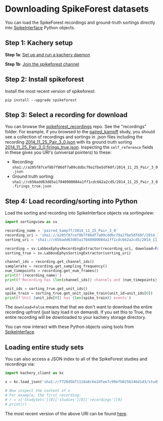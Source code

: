 # Downloading SpikeForest datasets

You can load the SpikeForest recordings and ground-truth sortings directly into [SpikeInterface](https://github.com/spikeinterface) Python objects.

## Step 1: Kachery setup

**Step 1a**: [Set up and run a kachery daemon](https://github.com/kacheryhub/kachery-doc/blob/main/doc/hostKacheryNode.md)

**Step 1b**: [Join the spikeforest channel](./join-spikeforest-download-channel.md)

## Step 2: Install spikeforest

Install the most recent version of spikeforest:

```
pip install --upgrade spikeforest
```

## Step 3: Select a recording for download

You can browse the [spikeforest_recordings](https://github.com/flatironinstitute/spikeforest_recordings) repo. See the "recordings" folder. For example, if you browsed to the [paired_kampff](https://github.com/flatironinstitute/spikeforest_recordings/tree/master/recordings/PAIRED_KAMPFF/paired_kampff) study, you should see a collection of recordings and sortings in .json files including the recording [2014_11_25_Pair_3_0.json](https://github.com/flatironinstitute/spikeforest_recordings/blob/master/recordings/PAIRED_KAMPFF/paired_kampff/2014_11_25_Pair_3_0.json) with its ground truth sorting [2014_11_25_Pair_3_0.firings_true.json](https://github.com/flatironinstitute/spikeforest_recordings/blob/master/recordings/PAIRED_KAMPFF/paired_kampff/2014_11_25_Pair_3_0.firings_true.json). Inspecting the `self_reference` fields in these gives you URI's (universal pointers) to these:

* Recording: `sha1://a205f87cef8b7f86df7a09cddbc79a1fbe5df60f/2014_11_25_Pair_3_0.json`
* Ground truth sorting: `sha1://c656add63d85a17840980084a1ff1cdc662a2cd5/2014_11_25_Pair_3_0.firings_true.json`

## Step 4: Load recording/sorting into Python

Load the sorting and recording into SpikeInterface objects via sortingview:

```python
import sortingview as sv

recording_name = 'paired_kampff/2014_11_25_Pair_3_0'
recording_uri = 'sha1://a205f87cef8b7f86df7a09cddbc79a1fbe5df60f/2014_11_25_Pair_3_0.json'
sorting_uri = 'sha1://c656add63d85a17840980084a1ff1cdc662a2cd5/2014_11_25_Pair_3_0.firings_true.json'

recording = sv.LabboxEphysRecordingExtractor(recording_uri, download=False)
sorting_true = sv.LabboxEphysSortingExtractor(sorting_uri)

channel_ids = recording.get_channel_ids()
samplerate = recording.get_sampling_frequency()
num_timepoints = recording.get_num_frames()
print(f'{recording_name}')
print(f'Recording has {len(channel_ids)} channels and {num_timepoints} timepoints (samplerate: {samplerate})')

unit_ids = sorting_true.get_unit_ids()
spike_train = sorting_true.get_unit_spike_train(unit_id=unit_ids[0])
print(f'Unit {unit_ids[0]} has {len(spike_train)} events')
```

The `download=False` means that that we don't want to download the entire recording upfront (just lazy load it on demand). If you set this to True, the entire recording will be downloaded to your kachery storage directory.

You can now interact with these Python objects using tools from [SpikeInterface](https://github.com/spikeinterface).

## Loading entire study sets

You can also access a JSON index to all of the SpikeForest studies and recordings via:

```python
import kachery_client as kc

x = kc.load_json('sha1://f728d5bf1118a8c6e2dfee7c99efb0256246d1d3/studysets.json')

# Now inspect the content of x
# For example, the first recording:
# r = x['StudySets'][0]['studies'][0]['recordings'][0]
# print(r)
```

The most recent version of the above URI can be found [here](https://github.com/flatironinstitute/spikeforest_recordings/blob/master/recordings/studysets).


